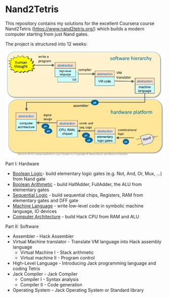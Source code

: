 # Nand2Tetris 

This repository contains my solutions for the excellent Coursera course Nand2Tetris (https://www.nand2tetris.org/) which builds a modern computer starting from just Nand gates.

The project is structured into 12 weeks:

![Alt text](overview.png?raw=true "Course overview")


Part I: Hardware 

- [Boolean Logic](https://github.com/wuningxi/Nand2Tetris/tree/master/1)- build elementary logic gates (e.g. Not, And, Or, Mux, ...) from Nand gate
- [Boolean Arithmetic](https://github.com/wuningxi/Nand2Tetris/tree/master/2) - build HalfAdder, FullAdder, the ALU from elementary gates
- [Sequential Logic](https://github.com/wuningxi/Nand2Tetris/tree/master/3) - build sequential chips, Registers, RAM from elementary gates and DFF gate
- [Machine Language](https://github.com/wuningxi/Nand2Tetris/tree/master/4) - write low-level code in symbolic machine language, IO devices
- [Computer Architecture](https://github.com/wuningxi/Nand2Tetris/tree/master/5) - build Hack CPU from RAM and ALU

Part II: Software 

- Assembler - Hack Assembler 
- Virtual Machine translator - Translate VM language into Hack assembly language 
	- Virtual Machine I - Stack arithmetic
	- Virtual machine II - Program control
- High-Level Language - Introducing Jack programming language and coding Tetris
- Jack Compiler - Jack Compiler 
	- Compiler I - Syntax analysis
	- Compiler II - Code generation
- Operating System - Jack Operating System or Standard library

